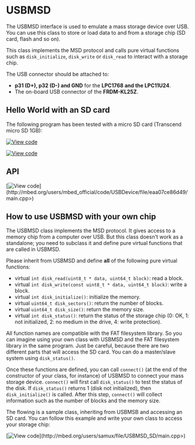 # USBMSD

The USBMSD interface is used to emulate a mass storage device over USB. You can use this class to store or load data to and from a storage chip (SD card, flash and so on). 

This class implements the MSD protocol and calls pure virtual functions such as ``disk_initialize``, ``disk_write`` or ``disk_read`` to interact with a storage chip. 

The USB connector should be attached to:

* **p31 (D+), p32 (D-) and GND** for the **LPC1768 and the LPC11U24**.
* The on-board USB connector of the **FRDM-KL25Z**.

## Hello World with an SD card

The following program has been tested with a micro SD card (Transcend micro SD 1GB):

[![View code](https://www.mbed.com/embed/?url=https://developer.mbed.org/users/samux/code/USBMSD_SD_HelloWorld_Mbed/)](https://developer.mbed.org/users/samux/code/USBMSD_SD_HelloWorld_Mbed/file/tip/main.cpp) 

[![View code](https://www.mbed.com/embed/?url=https://developer.mbed.org/users/samux/code/USBMSD_SD_HelloWorld_FRDM-KL25Z/)](https://developer.mbed.org/users/samux/code/USBMSD_SD_HelloWorld_FRDM-KL25Z/file/tip/main.cpp) 

## API

[![View code](https://www.mbed.com/embed/?url=<http://mbed.org/users/mbed_official/code/USBDevice/)](http://mbed.org/users/mbed_official/code/USBDevice/file/eaa07ce86d49/main.cpp>) 

## How to use USBMSD with your own chip

The USBMSD class implements the MSD protocol. It gives access to a memory chip from a computer over USB. But this class doesn't work as a standalone; you need to subclass it and define pure virtual functions that are called in USBMSD.

Please inherit from USBMSD and define **all** of the following pure virtual functions:

* virtual ``int disk_read(uint8_t * data, uint64_t block)``: read a block.
* virtual ``int disk_write(const uint8_t * data, uint64_t block)``: write a block.
* virtual ``int disk_initialize()``: initialize the memory.
* virtual ``uint64_t disk_sectors()``: return the number of blocks.
* virtual ``uint64_t disk_size()``: return the memory size.
* virtual ``int disk_status()``: return the status of the storage chip (0: OK, 1: not initialized, 2: no medium in the drive, 4: write protection).

All function names are compatible with the FAT filesystem library. So you can imagine using your own class with USBMSD and the FAT filesystem library in the same program. Just be careful, because there are two different parts that will access the SD card. You can do a master/slave system using ``disk_status()``.

Once these functions are defined, you can call ``connect()`` (at the end of the constructor of your class, for instance) of USBMSD to connect your mass storage device. ``connect()`` will first call ``disk_status()`` to test the status of the disk. If ``disk_status()`` returns 1 (disk not initialized), then ``disk_initialize()`` is called. After this step, ``connect()`` will collect information such as the number of blocks and the memory size.

The flowing is a sample class, inheriting from USBMSB and accessing an SD card. You can follow this example and write your own class to access your storage chip:

[![View code](https://www.mbed.com/embed/?url=<http://mbed.org/users/samux/)](http://mbed.org/users/samux/file/USBMSD_SD/main.cpp>) 

